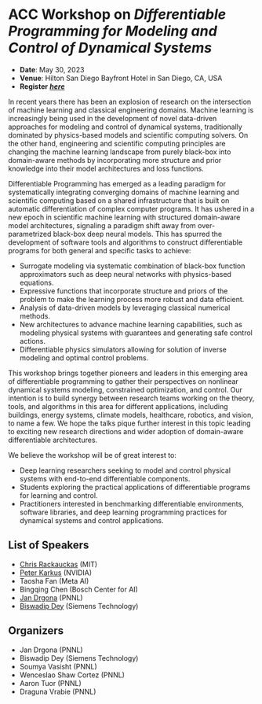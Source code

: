 # ACC Workshop on ***Differentiable Programming for Modeling and Control of Dynamical Systems***
- **Date**: May 30, 2023
- **Venue**: Hilton San Diego Bayfront Hotel in San Diego, CA, USA
- **Register** <a href="https://acc2023.a2c2.org/registration/" target="_blank">***here***</a>

In recent years there has been an explosion of research on the intersection of machine learning and classical engineering domains. Machine learning is increasingly being used in the development of novel data-driven approaches for modeling and control of dynamical systems, traditionally dominated by physics-based models and scientific computing solvers. On the other hand, engineering and scientific computing principles are changing the machine learning landscape from purely black-box into domain-aware methods by incorporating more structure and prior knowledge into their model architectures and loss functions. 

Differentiable Programming has emerged as a leading paradigm for systematically integrating converging domains of machine learning and scientific computing based on a shared infrastructure that is built on automatic differentiation of complex computer programs. It has ushered in a new epoch in scientific machine learning with structured domain-aware model architectures, signaling a paradigm shift away from over-parametrized black-box deep neural models. This has spurred the development of software tools and algorithms to construct differentiable programs for both general and specific tasks to achieve:
- Surrogate modeling via systematic combination of black-box function approximators such as deep neural networks with physics-based equations.
- Expressive functions that incorporate structure and priors of the problem to make the learning process more robust and data efficient.
- Analysis of data-driven models by leveraging classical numerical methods.
- New architectures to advance machine learning capabilities, such as modeling physical systems with guarantees and generating safe control actions.
- Differentiable physics simulators allowing for solution of inverse modeling and optimal control problems. 

This workshop brings together pioneers and leaders in this emerging area of differentiable programming to gather their perspectives on  nonlinear dynamical systems modeling, constrained optimization, and control. Our intention is to build synergy between research teams working on the theory, tools, and algorithms in this area for different applications, including buildings, energy systems, climate models, healthcare, robotics, and vision, to name a few. We hope the talks pique further interest in this topic leading to exciting new research directions and wider adoption of domain-aware differentiable architectures.

We believe the workshop will be of great interest to: 
- Deep learning researchers seeking to model and control physical systems with end-to-end differentiable components.
- Students exploring the practical applications of differentiable programs for  learning and control.
- Practitioners interested in benchmarking differentiable environments, software libraries, and deep learning programming practices for dynamical systems and control applications. 

## List of Speakers
- <a href="https://chrisrackauckas.com/" target="_blank">Chris Rackauckas</a> (MIT)
- <a href="http://karkus.tilda.ws/" target="_blank">Peter Karkus</a> (NVIDIA)
- Taosha Fan (Meta AI)
- Bingqing Chen (Bosch Center for AI)
- <a href="https://drgona.github.io/" target="_blank">Jan Drgona</a> (PNNL)
- <a href="https://d-biswa.github.io/" target="_blank">Biswadip Dey</a> (Siemens Technology)

## Organizers
- Jan Drgona (PNNL)
- Biswadip Dey (Siemens Technology)
- Soumya Vasisht (PNNL)
- Wenceslao Shaw Cortez (PNNL)
- Aaron Tuor (PNNL)
- Draguna Vrabie (PNNL)
